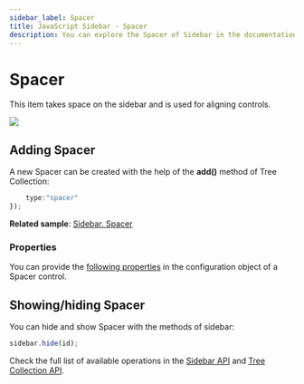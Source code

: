 ```yaml
---
sidebar_label: Spacer
title: JavaScript Sidebar - Spacer 
description: You can explore the Spacer of Sidebar in the documentation of the DHTMLX JavaScript UI library. Browse developer guides and API reference, try out code examples and live demos, and download a free 30-day evaluation version of DHTMLX Suite.
---
```


# Spacer

This item takes space on the sidebar and is used for aligning controls.

![](../assets/sidebar/spacer.png)

## Adding Spacer

A new Spacer can be created with the help of the **add()** method of Tree Collection:

```javascript
	type:"spacer"
});
```

**Related sample**: [Sidebar. Spacer](https://snippet.dhtmlx.com/wk50830i)

### Properties

You can provide the [following properties](sidebar/api/api_spacer_properties.md) in the configuration object of a Spacer control.

## Showing/hiding Spacer

You can hide and show Spacer with the methods of sidebar:

```javascript
sidebar.hide(id);
```

Check the full list of available operations in the [Sidebar API](sidebar/api/api_overview.md) and [Tree Collection API](tree_collection.md).
